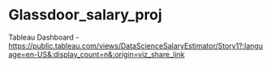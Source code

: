 # Glassdoor_salary_proj

Tableau Dashboard - https://public.tableau.com/views/DataScienceSalaryEstimator/Story1?:language=en-US&:display_count=n&:origin=viz_share_link
